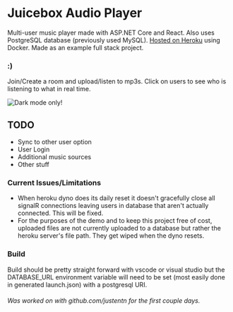# Juicebox Audio Player
Multi-user music player made with ASP.NET Core and React. Also uses PostgreSQL database (previously used MySQL). [Hosted on Heroku](http://jboxaudio.herokuapp.com) using Docker. Made as an example full stack project.
### :)

Join/Create a room and upload/listen to mp3s.
Click on users to see who is listening to what in real time.

![Dark mode only!](https://i.imgur.com/1Zo2pE3.png)

## TODO
- Sync to other user option
- User Login
- Additional music sources
- Other stuff

### Current Issues/Limitations
 - When heroku dyno does its daily reset it doesn't gracefully close all signalR connections leaving users in database that aren't actually connected. This will be fixed.
 - For the purposes of the demo and to keep this project free of cost, uploaded files are not currently uploaded to a database but rather the heroku server's file path. They get wiped when the dyno resets. 

### Build
Build should be pretty straight forward with vscode or visual studio but the DATABASE_URL environment variable will need to be set (most easily done in generated launch.json) with a postgresql URI. 

###### Was worked on with github.com/justentn for the first couple days.

